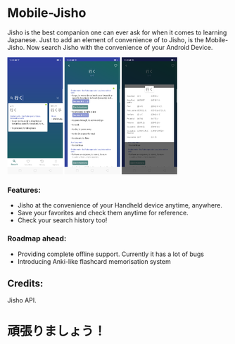 # Mobile-Jisho

Jisho is the best companion one can ever ask for when it comes to learning Japanese. Just to add an element of convenience of to Jisho, is the Mobile-Jisho. Now search Jisho with the convenience of your Android Device.

<img src="screenshots/Screenshot2.png" width="25%" />    <img src="screenshots/Screenshot3.png" width="25%" />    <img src="screenshots/Screenshot4.png" width="25%" />

### Features:
 * Jisho at the convenience of your Handheld device anytime, anywhere.
 * Save your favorites and check them anytime for reference.
 * Check your search history too!
 
### Roadmap ahead:
- Providing complete offline support. Currently it has a lot of bugs
- Introducing Anki-like flashcard memorisation system

Credits:
---------------------
Jisho API.

# 頑張りましょう！
